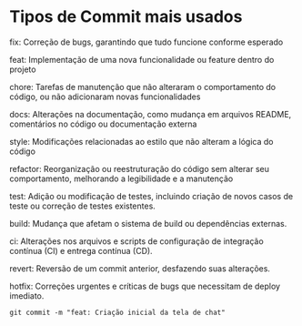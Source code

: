 # Tipos de Commit mais usados

fix: Correção de bugs, garantindo que tudo funcione conforme esperado

feat: Implementação de uma nova funcionalidade ou feature dentro do projeto

chore: Tarefas de manutenção que não alteraram o comportamento do código, ou não adicionaram novas funcionalidades

docs: Alterações na documentação, como mudança em arquivos README, comentários no código ou documentação externa

style: Modificações relacionadas ao estilo que não alteram a lógica do código

refactor: Reorganização ou reestruturação do código sem alterar seu comportamento, melhorando a legibilidade e a manutenção

test: Adição ou modificação de testes, incluindo criação de novos casos de teste ou correção de testes existentes.

build: Mudança que afetam o sistema de build ou dependências externas.

ci: Alterações nos arquivos e scripts de configuração de integração contínua (CI) e entrega contínua (CD).

revert: Reversão de um commit anterior, desfazendo suas alterações.

hotfix: Correções urgentes e críticas de bugs que necessitam de deploy imediato.

```
git commit -m "feat: Criação inicial da tela de chat"
```
